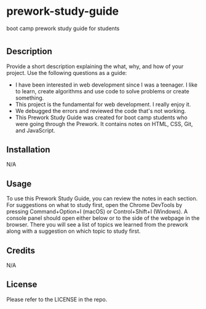 # prework-study-guide
boot camp prework study guide for students
# <Prework-Study-Guide Webpage>

## Description

Provide a short description explaining the what, why, and how of your project. Use the following questions as a guide:

- I have been interested in web development since I was a teenager. I like to learn, create algorithms and use code to solve problems or create something.
- This project is the fundamental for web development. I really enjoy it.
- We debugged the errors and reviewed the code that's not working.
- This Prework Study Guide was created for boot camp students who were going through the Prework. It contains notes on HTML, CSS, Git, and JavaScript.



## Installation

N/A

## Usage

To use this Prework Study Guide, you can review the notes in each section. For suggestions on what to study first, open the Chrome DevTools by pressing Command+Option+I (macOS) or Control+Shift+I (Windows). A console panel should open either below or to the side of the webpage in the browser. There you will see a list of topics we learned from the prework along with a suggestion on which topic to study first.

## Credits

N/A

## License

Please refer to the LICENSE in the repo.